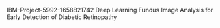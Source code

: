 IBM-Project-5992-1658821742
Deep Learning Fundus Image Analysis for Early Detection of Diabetic Retinopathy



